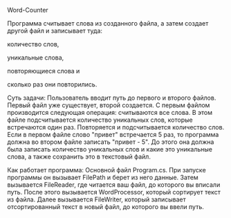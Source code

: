 Word-Counter

Программа считывает слова из созданного файла, а затем создает другой файл и записывает туда:

количество слов,

уникальные слова,

повторяющиеся слова и

сколько раз они повторились.

Суть задачи:
Пользователь вводит путь до первого и второго файлов. Первый файл уже существует, второй создается. С первым файлом производится следующая операция: считываются все слова. В этом файле подсчитывается количество уникальных слов, которые встречаются один раз. Повторяется и подсчитывается количество слов. Если в первом файле слово "привет" встречается 5 раз, то программа должна во втором файле записать "привет - 5". До этого она должна была записать количество уникальных слов и какие это уникальные слова, а также сохранить это в текстовый файл.

Как работает программа:
Основной файл Program.cs. При запуске программы он вызывает FilePath и берет из него данные. Затем вызывается FileReader, где читается ваш файл, до которого вы вписали путь. После этого вызывается WordProcessor, который сортирует текст из файла. Далее вызывается FileWriter, который записывает отсортированный текст в новый файл, до которого вы ввели путь.
